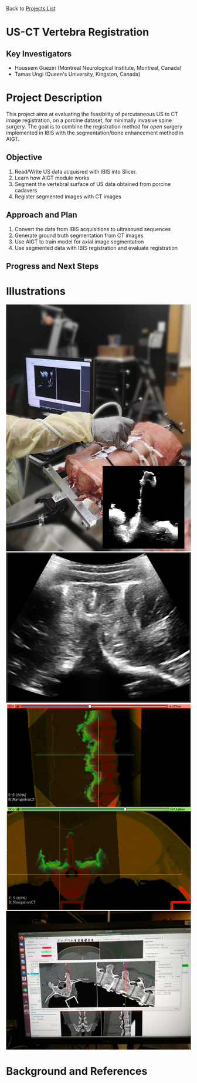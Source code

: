 Back to [Projects List](../../README.md#ProjectsList)

# US-CT Vertebra Registration

## Key Investigators

- Houssem Gueziri (Montreal Neurological Institute, Montreal, Canada)
- Tamas Ungi (Queen's University, Kingston, Canada)

# Project Description

This project aims at evaluating the feasibility of percutaneous US to CT image registration, on a porcine dataset, for minimally invasive spine surgery. 
The goal is to combine the registration method for _open_ surgery implemented in IBIS with the segmentation/bone enhancement method in AIGT.

## Objective

<!-- Describe here WHAT you would like to achieve (what you will have as end result). -->

1. Read/Write US data acquisred with IBIS into Slicer.
2. Learn how AIGT module works
3. Segment the vertebral surface of US data obtained from porcine cadavers
4. Register segmented images with CT images

## Approach and Plan

<!-- Describe here HOW you would like to achieve the objectives stated above. -->

1. Convert the data from IBIS acquisitions to ultrasound sequences
2. Generate ground truth segmentation from CT images
3. Use AIGT to train model for axial image segmentation
4. Use segmented data with IBIS registration and evaluate registration

## Progress and Next Steps

<!-- Update this section as you make progress, describing of what you have ACTUALLY DONE. If there are specific steps that you could not complete then you can describe them here, too. -->



# Illustrations

<!-- Add pictures and links to videos that demonstrate what has been accomplished.
![Description of picture](Example2.jpg)
![Some more images](Example2.jpg)
-->

![Open surgery acquisition](open.png)
![Percutaneous acquisition](percutaneous.png)
![US-CT registration](registration.png)
![Navigation](navigation.jpg)

# Background and References

<!-- If you developed any software, include link to the source code repository. If possible, also add links to sample data, and to any relevant publications. -->